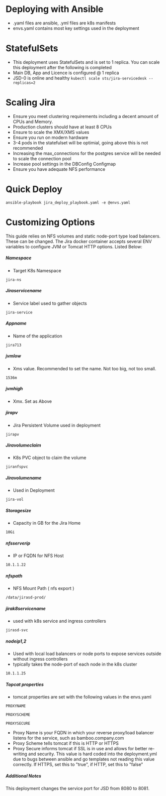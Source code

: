 # Deploying with Ansible
* .yaml files are ansible, .yml files are k8s manifests
* envs.yaml contains most key settings used in the deployment

# StatefulSets
* This deployment uses StatefulSets and is set to 1 replica. You can scale this deployment after the following is completed
* Main DB, App and Licence is configured @ 1 replica
* JSD-0 is online and healthy
```kubectl scale sts/jira-servicedesk --replicas=2```

# Scaling Jira
* Ensure you meet clustering requirements including a decent amount of CPUs and Memory.
* Production clusters should have at least 8 CPUs
* Ensure to scale the XMX/XMS values
* Ensure you run on modern hardware
* 3-4 pods in the statefulset will be optimial, going above this is not recommended
* Increasing the max_connections for the postgres service will be needed to scale the connection pool
* Increase pool settings in the DBConfig Configmap
* Ensure you have adequate NFS performance 



# Quick Deploy
```ansible-playbook jira_deploy_playbook.yaml -e @envs.yaml```

# Customizing Options
This guide relies on NFS volumes and static node-port type load balancers. These can be changed. The Jira docker container accepts several ENV variables to configure JVM or Tomcat HTTP options. Listed Below:


##### Namespace
* Target K8s Namespace

```jira-ns```

##### Jiraservicename
* Service label used to gather objects 

```jira-service```

##### Appname
* Name of the application 

```jira713```

##### jvmlow
* Xms value. Recommended to set the name. Not too big, not too small.

```1536m```

##### jvmhigh
* Xmx. Set as Above

##### jirapv
* Jira Persistent Volume used in deployment

```jirapv```

##### Jiravolumeclaim
* K8s PVC object to claim the volume

```jiranfspvc```

##### Jiravolumename
* Used in Deployment

```jira-vol```

##### Storagesize
* Capacity in GB for the Jira Home 

```10Gi```

##### nfsserverip
* IP or FQDN for NFS Host

```10.1.1.22```

##### nfspath
* NFS Mount Path ( nfs export )

```/data/jirasd-prod/```

##### jirak8servicename
* used with k8s service and ingress controllers

```jirasd-svc```

##### nodeip1,2
* Used with local load balancers or node ports to expose services outside without ingress controllers
* typically takes the node-port of each node in the k8s cluster

```10.1.1.25```

##### Topcat properties
* tomcat properties are set with the following values in the envs.yaml

```PROXYNAME```


```PROXYSCHEME```


```PROXYSECURE```


* Proxy Name is your FQDN in which your reverse proxy/load balancer listens for the service, such as bamboo.company.com
* Proxy Scheme tells tomcat if this is HTTP or HTTPS
* Proxy Secure informs tomcat if SSL is in use and allows for better re-writing and security. This value is hard coded into the deployment.yml due to bugs between ansible and go templates not reading this value correctly. If HTTPS, set this to "true", if HTTP, set this to "false"

##### Additional Notes 
This deployment changes the service port for JSD from 8080 to 8081.